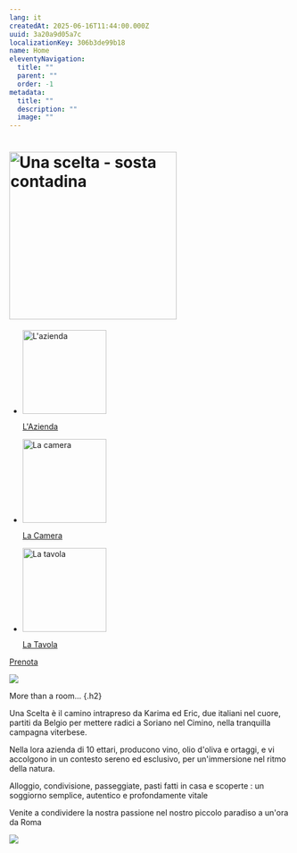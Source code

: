 ```yaml
---
lang: it
createdAt: 2025-06-16T11:44:00.000Z
uuid: 3a20a9d05a7c
localizationKey: 306b3de99b18
name: Home
eleventyNavigation:
  title: ""
  parent: ""
  order: -1
metadata:
  title: ""
  description: ""
  image: ""
---
```


<heading-group>
  <h1>
    <img src="/_images/logo-Una_Scelta_Sosta.webp" width="300" alt="Una scelta - sosta contadina" loading="eager" />
  </h1>
</heading-group>

<section class="home-links">
  <ul role="list" class="switcher">
    <li class="breakout-clickable">
      <img src="/_images/Maison-ombre.webp" alt="L'azienda" width="150" />
      <p class="h4"><a href="/it/farm/" class="clickable">L'Azienda</a></p>
    </li>
    <li class="breakout-clickable">
      <img src="/_images/Main-clefs-ombre.webp" alt="La camera" width="150" />
      <p class="h4"><a href="/it/room/" class="clickable">La Camera</a></p>
    </li>
    <li class="breakout-clickable">
      <img src="/_images/Main-pates-ombre.webp" alt="La tavola" width="150" />
      <p class="h4"><a href="/it/table/" class="clickable">La Tavola</a></p>
    </li>
  </ul>
</section>

<section class="center intrinsic">
  <a href="/it/contact/" class="btn book">Prenota</a>
</section>

![](/_images/FF7D8734-C740-4332-A548-E7CA01E2CB85.webp)

More than a room... {.h2}

Una Scelta è il camino intrapreso da Karima ed Eric, due italiani nel cuore, partiti da Belgio per mettere radici a Soriano nel Cimino, nella tranquilla campagna viterbese.

Nella lora azienda di 10 ettari, producono vino, olio d'oliva e ortaggi, e vi accolgono in un contesto sereno ed esclusivo, per un'immersione nel ritmo della natura.

Alloggio, condivisione, passeggiate, pasti fatti in casa e scoperte : un soggiorno semplice, autentico e profondamente vitale

<!--
ON CHANGE LA PHOTO  : PHOTO VUE HOME.JPG DANS DROPBOX UNA SCELTA
TEXTE MODIFIÉ CF CI DESSUS
ON GARDE LE DESSIN
-->

<section class="full-bleed-before">
  <p>Venite a condividere la nostra passione nel nostro piccolo paradiso a un'ora da Roma</p>
</section>

![](/_images/30B11B1D-F306-4ABB-80C1-491AF03C671D.webp)
